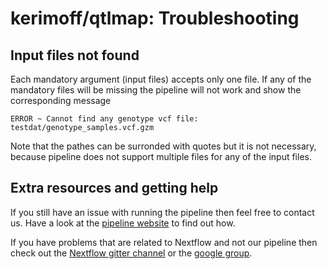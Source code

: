 # kerimoff/qtlmap: Troubleshooting

## Input files not found
Each mandatory argument (input files) accepts only one file. 
If any of the mandatory files will be missing the pipeline will not work and show the corresponding message
```
ERROR ~ Cannot find any genotype vcf file: testdat/genotype_samples.vcf.gzm
```
Note that the pathes can be surronded with quotes but it is not necessary, because pipeline does not support multiple files for any of the input files.


## Extra resources and getting help
If you still have an issue with running the pipeline then feel free to contact us.
Have a look at the [pipeline website](https://github.com/kerimoff/qtlmap) to find out how.

If you have problems that are related to Nextflow and not our pipeline then check out the [Nextflow gitter channel](https://gitter.im/nextflow-io/nextflow) or the [google group](https://groups.google.com/forum/#!forum/nextflow).
